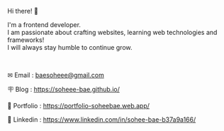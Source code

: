 Hi there! 🐤 

I'm a frontend developer. </br>
I am passionate about crafting websites, learning web technologies and frameworks! </br>
I will always stay humble to continue grow.

</br>

✉ Email : baesoheee@gmail.com

🪧 Blog : https://soheee-bae.github.io/

💬 Portfolio : https://portfolio-soheebae.web.app/

🔗 Linkedin : https://www.linkedin.com/in/sohee-bae-b37a9a166/

